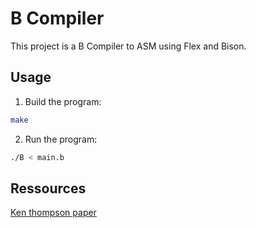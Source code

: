 # B Compiler

This project is a B Compiler to ASM using Flex and Bison.

## Usage 
1. Build the program:
```bash
make
```

2. Run the program:
```bash
./B < main.b
```

## Ressources

[Ken thompson paper](https://www.nokia.com/bell-labs/about/dennis-m-ritchie/kbman.html)
